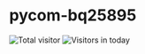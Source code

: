 # pycom-bq25895
![Total visitor](https://visitor-count-badge.herokuapp.com/total.svg?repo_id=lejibxl.pycom-bq25895)
![Visitors in today](https://visitor-count-badge.herokuapp.com/today.svg?repo_id=lejibxl.pycom-bq25895)
